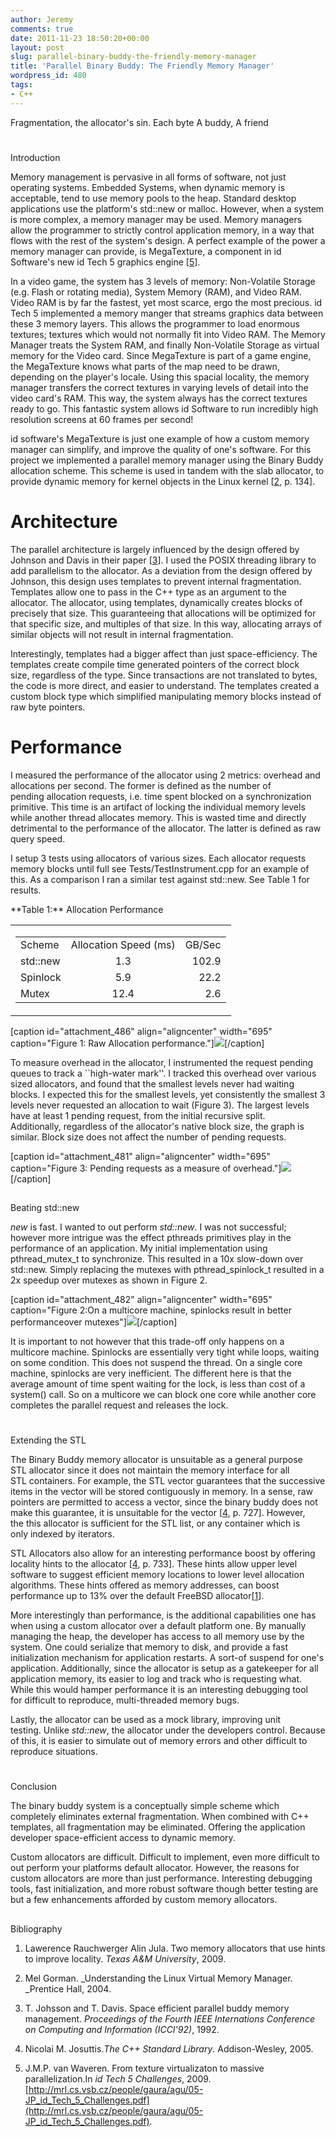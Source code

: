 ```yaml
---
author: Jeremy
comments: true
date: 2011-11-23 18:50:20+00:00
layout: post
slug: parallel-binary-buddy-the-friendly-memory-manager
title: 'Parallel Binary Buddy: The Friendly Memory Manager'
wordpress_id: 480
tags:
- C++
---
```


Fragmentation, the
allocator's sin. Each byte
A buddy, A friend




<!-- more -->





# 
Introduction


Memory management is pervasive in all forms of software, not just operating systems. Embedded Systems, when dynamic memory is acceptable, tend to use memory pools to the heap. Standard desktop applications use the platform's std::new or malloc. However, when a system is more complex, a memory manager may be used. Memory managers allow the programmer to strictly control application memory, in a way that flows with the rest of the system's design. A perfect example of the power a memory manager can provide, is MegaTexture, a component in id Software's new id Tech 5 graphics engine [[5](Report.html#SIGGRAPH2009)].

In a video game, the system has 3 levels of memory: Non-Volatile Storage (e.g. Flash or rotating media), System Memory (RAM), and Video RAM. Video RAM is by far the fastest, yet most scarce, ergo the most precious. id Tech 5 implemented a memory manger that streams graphics data between these 3 memory layers. This allows the programmer to load enormous textures; textures which would not normally fit into Video RAM. The Memory Manager treats the System RAM, and finally Non-Volatile Storage as virtual memory for the Video card. Since MegaTexture is part of a game engine, the MegaTexture knows what parts of the map need to be drawn, depending on the player's locale. Using this spacial locality, the memory manager transfers the correct textures in varying levels of detail into the video card's RAM. This way, the system always has the correct textures ready to go. This fantastic system allows id Software to run incredibly high resolution screens at 60 frames per second!

id software's MegaTexture is just one example of how a custom memory manager can simplify, and improve the quality of one's software. For this project we implemented a parallel memory manager using the Binary Buddy allocation scheme. This scheme is used in tandem with the slab allocator, to provide dynamic memory for kernel objects in the Linux kernel [[2](Report.html#kalloc), p. 134].


# Architecture


The parallel architecture is largely influenced by the design offered by Johnson and Davis in their paper [[3](Report.html#johnson)]. I used the POSIX threading library to add parallelism to the allocator. As a deviation from the design offered by Johnson, this design uses templates to prevent internal fragmentation. Templates allow one to pass in the C++ type as an argument to the allocator. The allocator, using templates, dynamically creates blocks of precisely that size. This guaranteeing that allocations will be optimized for that specific size, and multiples of that size. In this way, allocating arrays of similar objects will not result in internal fragmentation.

Interestingly, templates had a bigger affect than just space-efficiency. The templates create compile time generated pointers of the correct block size, regardless of the type. Since transactions are not translated to bytes, the code is more direct, and easier to understand. The templates created a custom block type which simplified manipulating memory blocks instead of raw byte pointers.


# Performance


I measured the performance of the allocator using 2 metrics: overhead and allocations per second. The former is defined as the number of pending allocation requests, i.e. time spent blocked on a synchronization primitive. This time is an artifact of locking the individual memory levels while another thread allocates memory. This is wasted time and directly detrimental to the performance of the allocator. The latter is defined as raw query speed.

I setup 3 tests using allocators of various sizes. Each allocator requests memory blocks until full see Tests/TestInstrument.cpp for an example of this. As a comparison I ran a similar test against std::new. See Table 1 for results.





<table >**Table 1:**
Allocation Performance
<tbody >
<tr >

<td >
<table cellpadding="3" >
<tbody >
<tr >

<td align="LEFT" >Scheme
</td>

<td align="CENTER" >Allocation Speed (ms)
</td>

<td align="RIGHT" >GB/Sec
</td>
</tr>
<tr >

<td align="LEFT" >std::new
</td>

<td align="CENTER" >1.3
</td>

<td align="RIGHT" >102.9
</td>
</tr>
<tr >

<td align="LEFT" >Spinlock
</td>

<td align="CENTER" >5.9
</td>

<td align="RIGHT" >22.2
</td>
</tr>
<tr >

<td align="LEFT" >Mutex
</td>

<td align="CENTER" >12.4
</td>

<td align="RIGHT" >2.6
</td>
</tr>
</tbody>
</table>

</td>
</tr>
</tbody>
</table>










[caption id="attachment_486" align="aligncenter" width="695" caption="Figure 1: Raw Allocation performance."][![](http://www.codestrokes.com/wp-content/uploads/2011/11/SpeedComparisons-1024x768.png)](http://www.codestrokes.com/wp-content/uploads/2011/11/SpeedComparisons.png)[/caption]




To measure overhead in the allocator, I instrumented the request pending queues to track a ``high-water mark''. I tracked this overhead over various sized allocators, and found that the smallest levels never had waiting blocks. I expected this for the smallest levels, yet consistently the smallest 3 levels never requested an allocation to wait (Figure 3). The largest levels have at least 1 pending request, from the initial recursive split. Additionally, regardless of the allocator's native block size, the graph is similar. Block size does not affect the number of pending requests.

[caption id="attachment_481" align="aligncenter" width="695" caption="Figure 3: Pending requests as a measure of overhead."][![](http://www.codestrokes.com/wp-content/uploads/2011/11/combined-1024x768.png)](http://www.codestrokes.com/wp-content/uploads/2011/11/combined.png)[/caption]


## 
Beating std::new


_new_ is fast. I wanted to out perform _std::new_. I was not successful; however more intrigue was the effect pthreads primitives play in the performance of an application. My initial implementation using pthread_mutex_t to synchronize. This resulted in a 10x slow-down over std::new. Simply replacing the mutexes with pthread_spinlock_t resulted in a 2x speedup over mutexes as shown in Figure 2.

[caption id="attachment_482" align="aligncenter" width="695" caption="Figure 2:On a multicore machine, spinlocks result in better performanceover mutexes"][![](http://www.codestrokes.com/wp-content/uploads/2011/11/NormalizedSpeedComp-1024x768.png)](http://www.codestrokes.com/wp-content/uploads/2011/11/NormalizedSpeedComp.png)[/caption]

It is important to not however that this trade-off only happens on a multicore machine. Spinlocks are essentially very tight while loops, waiting on some condition. This does not suspend the thread. On a single core machine, spinlocks are very inefficient. The different here is that the average amount of time spent waiting for the lock, is less than cost of a system() call. So on a multicore we can block one core while another core completes the parallel request and releases the lock.


# 
Extending the STL


The Binary Buddy memory allocator is unsuitable as a general purpose STL allocator since it does not maintain the memory interface for all STL containers. For example, the STL vector guarantees that the successive items in the vector will be stored contiguously in memory. In a sense, raw pointers are permitted to access a vector, since the binary buddy does not make this guarantee, it is unsuitable for the vector [[4](Report.html#cppstl), p. 727]. However, the this allocator is sufficient for the STL list, or any container which is only indexed by iterators.

STL Allocators also allow for an interesting performance boost by offering locality hints to the allocator [[4](Report.html#cppstl), p. 733]. These hints allow upper level software to suggest efficient memory locations to lower level allocation algorithms. These hints offered as memory addresses, can boost performance up to 13% over the default FreeBSD allocator[[1](Report.html#locality)].

More interestingly than performance, is the additional capabilities one has when using a custom allocator over a default platform one. By manually managing the heap, the developer has access to all memory use by the system. One could serialize that memory to disk, and provide a fast initialization mechanism for application restarts. A sort-of suspend for one's application. Additionally, since the allocator is setup as a gatekeeper for all application memory, its easier to log and track who is requesting what.
While this would hamper performance it is an interesting debugging tool for difficult to reproduce, multi-threaded memory bugs.

Lastly, the allocator can be used as a mock library, improving unit testing. Unlike _std::new_, the allocator under the developers control. Because of this, it is easier to simulate out of memory errors and other difficult to reproduce situations.


# 
Conclusion


The binary buddy system is a conceptually simple scheme which completely eliminates external fragmentation. When combined with C++ templates, all fragmentation may be eliminated. Offering the application developer space-efficient access to dynamic memory.

Custom allocators are difficult. Difficult to implement, even more difficult to out perform your platforms default allocator. However, the reasons for custom allocators are more than just performance. Interesting debugging tools, fast initialization, and more robust software though better testing are but a few enhancements afforded by custom memory allocators.


## 
Bibliography





	
  1. Lawerence Rauchwerger Alin Jula. Two memory allocators that use hints to improve locality. _Texas A&M University_, 2009.

	
  2. Mel Gorman. _Understanding the Linux Virtual Memory Manager. _Prentice Hall, 2004.

	
  3. T. Johsson and T. Davis. Space efficient parallel buddy memory management. _Proceedings of the Fourth IEEE Internations Conference on
Computing and Information (ICCI'92)_, 1992.

	
  4. Nicolai M. Josuttis._The C++ Standard Library_. Addison-Wesley, 2005.

	
  5. J.M.P. van Waveren. From texture virtualizaton to massive parallelization.In _id Tech 5 Challenges_, 2009. [](http://mrl.cs.vsb.cz/people/gaura/agu/05-JP_id_Tech_5_Challenges.pdf)[http://mrl.cs.vsb.cz/people/gaura/agu/05-JP_id_Tech_5_Challenges.pdf](http://mrl.cs.vsb.cz/people/gaura/agu/05-JP_id_Tech_5_Challenges.pdf).


